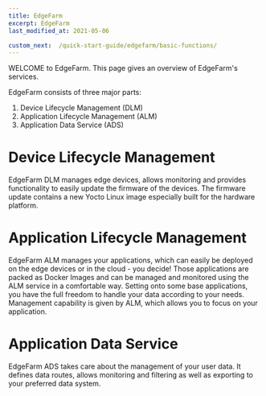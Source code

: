```yaml
---
title: EdgeFarm
excerpt: EdgeFarm
last_modified_at: 2021-05-06

custom_next:  /quick-start-guide/edgefarm/basic-functions/
---
```


WELCOME to EdgeFarm. This page gives an overview of EdgeFarm's services.

EdgeFarm consists of three major parts:
1. Device Lifecycle Management (DLM)
2. Application Lifecycle Management (ALM)
3. Application Data Service (ADS)

# Device Lifecycle Management

EdgeFarm DLM manages edge devices, allows monitoring and provides functionality to easily update the firmware of the devices.
The firmware update contains a new Yocto Linux image especially built for the hardware platform.

# Application Lifecycle Management

EdgeFarm ALM manages your applications, which can easily be deployed on the edge devices or in the cloud - you decide!
Those applications are packed as Docker Images and can be managed and monitored using the ALM service in a comfortable way. Setting onto some base applications, you have the full freedom to handle your data according to your needs. Management capability is given by ALM, which allows you to focus on your application. 

# Application Data Service

EdgeFarm ADS takes care about the management of your user data. It defines data routes, allows monitoring and filtering as well as exporting to your preferred data system. 